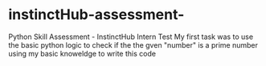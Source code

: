 # instinctHub-assessment-
Python Skill Assessment - InstinctHub Intern Test 
 My first task was to use the basic python logic to check if the the gven "number" is a prime number using my basic knoweldge to write this code 
